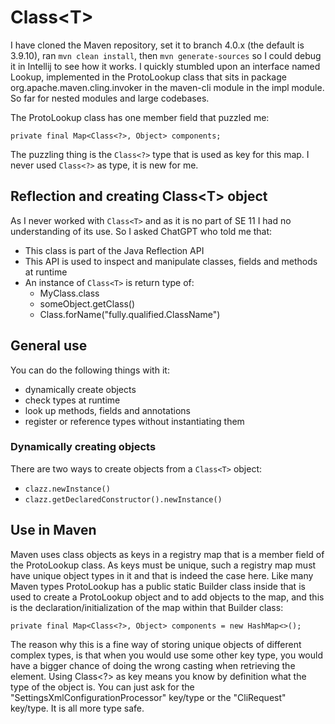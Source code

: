 # Class\<T\>

I have cloned the Maven repository, set it to branch 4.0.x (the default is 3.9.10), ran `mvn clean install`, then `mvn generate-sources` so I could debug it in Intellij to see how it works. I quickly stumbled upon an interface named Lookup, implemented in the ProtoLookup class that sits in package org.apache.maven.cling.invoker in the maven-cli module in the impl module. So far for nested modules and large codebases.

The ProtoLookup class has one member field that puzzled me:

```
private final Map<Class<?>, Object> components;
```

The puzzling thing is the `Class<?>` type that is used as key for this map. I never used `Class<?>` as type, it is new for me.

## Reflection and creating Class\<T\> object

As I never worked with `Class<T>` and as it is no part of SE 11 I had no understanding of its use. So I asked ChatGPT who told me that:

- This class is part of the Java Reflection API
- This API is used to inspect and manipulate classes, fields and methods at runtime
- An instance of `Class<T>` is return type of:
    - MyClass.class
    - someObject.getClass()
    - Class.forName("fully.qualified.ClassName")

## General use

You can do the following things with it:

- dynamically create objects
- check types at runtime
- look up methods, fields and annotations
- register or reference types without instantiating them

### Dynamically creating objects

There are two ways to create objects from a `Class<T>` object:

- ```clazz.newInstance()```
- ```clazz.getDeclaredConstructor().newInstance()```

## Use in Maven

Maven uses class objects as keys in a registry map that is a member field of the ProtoLookup class. As keys must be unique, such a registry map must have unique object types in it and that is indeed the case here. Like many Maven types ProtoLookup has a public static Builder class inside that is used to create a ProtoLookup object and to add objects to the map, and this is the declaration/initialization of the map within that Builder class:

```
private final Map<Class<?>, Object> components = new HashMap<>();
```

The reason why this is a fine way of storing unique objects of different complex types, is that when you would use some other key type, you would have a bigger chance of doing the wrong casting when retrieving the element. Using Class<?> as key means you know by definition what the type of the object is. You can just ask for the "SettingsXmlConfigurationProcessor" key/type or the "CliRequest" key/type. It is all more type safe.





